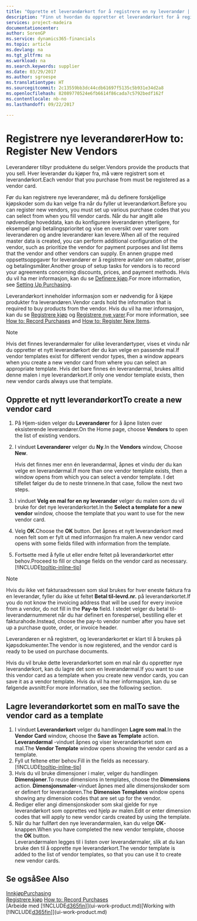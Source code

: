 ```yaml
---
title: "Opprette et leverandørkort for å registrere en ny leverandør | Microsoft-dokumentasjon"
description: "Finn ut hvordan du oppretter et leverandørkort for å registrere en ny leverandør."
services: project-madeira
documentationcenter: 
author: SorenGP
ms.service: dynamics365-financials
ms.topic: article
ms.devlang: na
ms.tgt_pltfrm: na
ms.workload: na
ms.search.keywords: supplier
ms.date: 03/29/2017
ms.author: sgroespe
ms.translationtype: HT
ms.sourcegitcommit: 2c13559bb3dc44cdb61697f5135c5b931e34d2a8
ms.openlocfilehash: 82089770524e6fb6614f86cada7c5792bedf162f
ms.contentlocale: nb-no
ms.lasthandoff: 09/22/2017

---
```

# <a name="how-to-register-new-vendors"></a><span data-ttu-id="ddcde-103">Registrere nye leverandører</span><span class="sxs-lookup"><span data-stu-id="ddcde-103">How to: Register New Vendors</span></span>
<span data-ttu-id="ddcde-104">Leverandører tilbyr produktene du selger.</span><span class="sxs-lookup"><span data-stu-id="ddcde-104">Vendors provide the products that you sell.</span></span> <span data-ttu-id="ddcde-105">Hver leverandør du kjøper fra, må være registrert som et leverandørkort.</span><span class="sxs-lookup"><span data-stu-id="ddcde-105">Each vendor that you purchase from must be registered as a vendor card.</span></span>

<span data-ttu-id="ddcde-106">Før du kan registrere nye leverandører, må du definere forskjellige kjøpskoder som du kan velge fra når du fyller ut leverandørkort.</span><span class="sxs-lookup"><span data-stu-id="ddcde-106">Before you can register new vendors, you must set up various purchase codes that you can select from when you fill vendor cards.</span></span> <span data-ttu-id="ddcde-107">Når du har angitt alle nødvendige hoveddata, kan du konfigurere leverandøren ytterligere, for eksempel angi betalingsprioritet og vise en oversikt over varer som leverandøren og andre leverandører kan levere.</span><span class="sxs-lookup"><span data-stu-id="ddcde-107">When all of the required master data is created, you can perform additional configuration of the vendor, such as prioritize the vendor for payment purposes and list items that the vendor and other vendors can supply.</span></span> <span data-ttu-id="ddcde-108">En annen gruppe med oppsettsoppgaver for leverandører er å registrere avtaler om rabatter, priser og betalingsmåter.</span><span class="sxs-lookup"><span data-stu-id="ddcde-108">Another group of setup tasks for vendors is to record your agreements concerning discounts, prices, and payment methods.</span></span> <span data-ttu-id="ddcde-109">Hvis du vil ha mer informasjon, kan du se [Definere kjøp](purchasing-setup-purchasing.md).</span><span class="sxs-lookup"><span data-stu-id="ddcde-109">For more information, see [Setting Up Purchasing](purchasing-setup-purchasing.md).</span></span>

<span data-ttu-id="ddcde-110">Leverandørkort inneholder informasjon som er nødvendig for å kjøpe produkter fra leverandøren.</span><span class="sxs-lookup"><span data-stu-id="ddcde-110">Vendor cards hold the information that is required to buy products from the vendor.</span></span> <span data-ttu-id="ddcde-111">Hvis du vil ha mer informasjon, kan du se [Registrere kjøp](purchasing-how-record-purchases.md) og [Registrere nye varer](inventory-how-register-new-items.md).</span><span class="sxs-lookup"><span data-stu-id="ddcde-111">For more information, see [How to: Record Purchases](purchasing-how-record-purchases.md) and [How to: Register New Items](inventory-how-register-new-items.md).</span></span>

> [!NOTE]  
>   <span data-ttu-id="ddcde-112">Hvis det finnes leverandørmaler for ulike leverandørtyper, vises et vindu når du oppretter et nytt leverandørkort der du kan velge en passende mal.</span><span class="sxs-lookup"><span data-stu-id="ddcde-112">If vendor templates exist for different vendor types, then a window appears when you create a new vendor card from where you can select an appropriate template.</span></span> <span data-ttu-id="ddcde-113">Hvis det bare finnes én leverandørmal, brukes alltid denne malen i nye leverandørkort.</span><span class="sxs-lookup"><span data-stu-id="ddcde-113">If only one vendor template exists, then new vendor cards always use that template.</span></span>

## <a name="to-create-a-new-vendor-card"></a><span data-ttu-id="ddcde-114">Opprette et nytt leverandørkort</span><span class="sxs-lookup"><span data-stu-id="ddcde-114">To create a new vendor card</span></span>
1. <span data-ttu-id="ddcde-115">På Hjem-siden velger du **Leverandører** for å åpne listen over eksisterende leverandører.</span><span class="sxs-lookup"><span data-stu-id="ddcde-115">On the Home page, choose **Vendors** to open the list of existing vendors.</span></span>  
2. <span data-ttu-id="ddcde-116">I vinduet **Leverandører** velger du **Ny**.</span><span class="sxs-lookup"><span data-stu-id="ddcde-116">In the **Vendors** window, Choose **New**.</span></span>

    <span data-ttu-id="ddcde-117">Hvis det finnes mer enn én leverandørmal, åpnes et vindu der du kan velge en leverandørmal.</span><span class="sxs-lookup"><span data-stu-id="ddcde-117">If more than one vendor template exists, then a window opens from which you can select a vendor template.</span></span> <span data-ttu-id="ddcde-118">I det tilfellet følger du de to neste trinnene.</span><span class="sxs-lookup"><span data-stu-id="ddcde-118">In that case, follow the next two steps.</span></span>
3. <span data-ttu-id="ddcde-119">I vinduet **Velg en mal for en ny leverandør** velger du malen som du vil bruke for det nye leverandørkortet.</span><span class="sxs-lookup"><span data-stu-id="ddcde-119">In the **Select a template for a new vendor** window, choose the template that you want to use for the new vendor card.</span></span>
4. <span data-ttu-id="ddcde-120">Velg **OK**.</span><span class="sxs-lookup"><span data-stu-id="ddcde-120">Choose the **OK** button.</span></span> <span data-ttu-id="ddcde-121">Det åpnes et nytt leverandørkort med noen felt som er fylt ut med informasjon fra malen.</span><span class="sxs-lookup"><span data-stu-id="ddcde-121">A new vendor card opens with some fields filled with information from the template.</span></span>
5. <span data-ttu-id="ddcde-122">Fortsette med å fylle ut eller endre feltet på leverandørkortet etter behov.</span><span class="sxs-lookup"><span data-stu-id="ddcde-122">Proceed to fill or change fields on the vendor card as necessary.</span></span> [!INCLUDE[tooltip-inline-tip](includes/tooltip-inline-tip_md.md)]

> [!NOTE]  
>   <span data-ttu-id="ddcde-123">Hvis du ikke vet fakturaadressen som skal brukes for hver eneste faktura fra en leverandør, fyller du ikke ut feltet **Betal til-levrd.nr.** på leverandørkortet.</span><span class="sxs-lookup"><span data-stu-id="ddcde-123">If you do not know the invoicing address that will be used for every invoice from a vendor, do not fill in the **Pay-to** field.</span></span> <span data-ttu-id="ddcde-124">I stedet velger du betal til-leverandørnummeret når du har definert en forespørsel, bestilling eller et fakturahode.</span><span class="sxs-lookup"><span data-stu-id="ddcde-124">Instead, choose the pay-to vendor number after you have set up a purchase quote, order, or invoice header.</span></span>

<span data-ttu-id="ddcde-125">Leverandøren er nå registrert, og leverandørkortet er klart til å brukes på kjøpsdokumenter.</span><span class="sxs-lookup"><span data-stu-id="ddcde-125">The vendor is now registered, and the vendor card is ready to be used on purchase documents.</span></span>

<span data-ttu-id="ddcde-126">Hvis du vil bruke dette leverandørkortet som en mal når du oppretter nye leverandørkort, kan du lagre det som en leverandørmal.</span><span class="sxs-lookup"><span data-stu-id="ddcde-126">If you want to use this vendor card as a template when you create new vendor cards, you can save it as a vendor template.</span></span> <span data-ttu-id="ddcde-127">Hvis du vil ha mer informasjon, kan du se følgende avsnitt:</span><span class="sxs-lookup"><span data-stu-id="ddcde-127">For more information, see the following section.</span></span>

## <a name="to-save-the-vendor-card-as-a-template"></a><span data-ttu-id="ddcde-128">Lagre leverandørkortet som en mal</span><span class="sxs-lookup"><span data-stu-id="ddcde-128">To save the vendor card as a template</span></span>
1. <span data-ttu-id="ddcde-129">I vinduet **Leverandørkort** velger du handlingen **Lagre som mal**.</span><span class="sxs-lookup"><span data-stu-id="ddcde-129">In the **Vendor Card** window, choose the **Save as Template** action.</span></span> <span data-ttu-id="ddcde-130">**Leverandørmal**  -vinduet åpnes og viser leverandørkortet som en mal.</span><span class="sxs-lookup"><span data-stu-id="ddcde-130">The **Vendor Template** window opens showing the vendor card as a template.</span></span>
2. <span data-ttu-id="ddcde-131">Fyll ut feltene etter behov.</span><span class="sxs-lookup"><span data-stu-id="ddcde-131">Fill in the fields as necessary.</span></span> [!INCLUDE[tooltip-inline-tip](includes/tooltip-inline-tip_md.md)]
3. <span data-ttu-id="ddcde-132">Hvis du vil bruke dimensjoner i maler, velger du handlingen **Dimensjoner**.</span><span class="sxs-lookup"><span data-stu-id="ddcde-132">To reuse dimensions in templates, choose the **Dimensions** action.</span></span> <span data-ttu-id="ddcde-133">**Dimensjonsmaler**-vinduet åpnes med alle dimensjonskoder som er definert for leverandøren.</span><span class="sxs-lookup"><span data-stu-id="ddcde-133">The **Dimension Templates** window opens showing any dimension codes that are set up for the vendor.</span></span>
4. <span data-ttu-id="ddcde-134">Rediger eller angi dimensjonskoder som skal gjelde for nye leverandørkort som opprettes ved hjelp av malen.</span><span class="sxs-lookup"><span data-stu-id="ddcde-134">Edit or enter dimension codes that will apply to new vendor cards created by using the template.</span></span>
5. <span data-ttu-id="ddcde-135">Når du har fullført den nye leverandørmalen, kan du velge **OK**-knappen.</span><span class="sxs-lookup"><span data-stu-id="ddcde-135">When you have completed the new vendor template, choose the **OK** button.</span></span>  
   <span data-ttu-id="ddcde-136">Leverandørmalen legges til i listen over leverandørmaler, slik at du kan bruke den til å opprette nye leverandørkort.</span><span class="sxs-lookup"><span data-stu-id="ddcde-136">The vendor template is added to the list of vendor templates, so that you can use it to create new vendor cards.</span></span>

## <a name="see-also"></a><span data-ttu-id="ddcde-137">Se også</span><span class="sxs-lookup"><span data-stu-id="ddcde-137">See Also</span></span>
[<span data-ttu-id="ddcde-138">Innkjøp</span><span class="sxs-lookup"><span data-stu-id="ddcde-138">Purchasing</span></span>](purchasing-manage-purchasing.md)  
<span data-ttu-id="ddcde-139">[Registrere kjøp](purchasing-how-record-purchases.md) </span><span class="sxs-lookup"><span data-stu-id="ddcde-139">[How to: Record Purchases](purchasing-how-record-purchases.md) </span></span>  
<span data-ttu-id="ddcde-140">[Arbeide med [!INCLUDE[d365fin](includes/d365fin_md.md)]](ui-work-product.md)</span><span class="sxs-lookup"><span data-stu-id="ddcde-140">[Working with [!INCLUDE[d365fin](includes/d365fin_md.md)]](ui-work-product.md)</span></span>  

